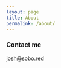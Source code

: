 ```yaml
---
layout: page
title: About
permalink: /about/
---
```


### Contact me

[josh@sobo.red](mailto:josh@sobo.red)
